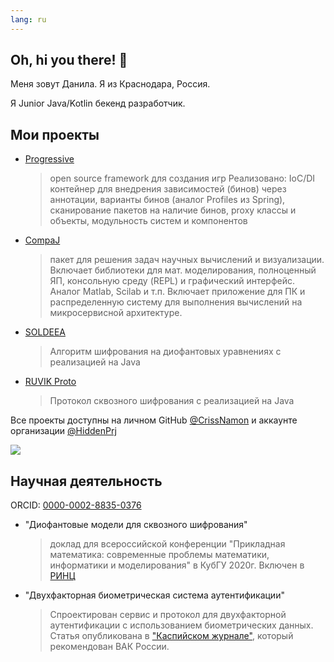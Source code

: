 ```yaml
---
lang: ru
---
```

## Oh, hi you there! 👋

<p>Меня зовут Данила. Я из Краснодара, Россия.</p>
Я Junior Java/Kotlin бекенд разработчик.

## Мои проекты
- [Progressive](https://github.com/CrissNamon/progressive)
    > open source framework для создания игр
Реализовано: IoC/DI контейнер для внедрения зависимостей (бинов) через аннотации, варианты бинов (аналог Profiles из Spring), сканирование пакетов на наличие бинов, proxy классы и объекты, модульность систем и компонентов
- [CompaJ](https://github.com/CrissNamon/compaj)
    > пакет для решения задач научных вычислений и визуализации. Включает библиотеки для мат. моделирования, полноценный ЯП, консольную среду (REPL) и графический интерфейс. Аналог Matlab, Scilab и т.п. Включает приложение для ПК и  распределенную систему для выполнения вычислений на микросервисной архитектуре.
- [SOLDEEA](https://github.com/CrissNamon/soldeea)
    > Алгоритм шифрования на диофантовых уравнениях с реализацией на Java
- [RUVIK Proto](https://github.com/CrissNamon/ruvik-proto-java)
    > Протокол сквозного шифрования с реализацией на Java
    
Все проекты доступны на личном GitHub [@CrissNamon](https://github.com/CrissNamon) и аккаунте организации [@HiddenPrj](https://github.com/HiddenPrj)
    
<img src="https://github-readme-stats.vercel.app/api?username=crissnamon&title_color=0074D9&text_color=E5C07B&icon_color=2ECC40&border_color=30363D&bg_color=161B22&show_icons=true&cache_seconds=1800&locale=en&border_radius=5&hide=,issues,&count_private=true&include_all_commit=true"/>

## Научная деятельность
ORCID: [0000-0002-8835-0376](https://orcid.org/0000-0002-8835-0376)
- "Диофантовые модели для сквозного шифрования"
    > доклад для всероссийской конференции "Прикладная математика: современные проблемы математики, информатики и моделирования" в КубГУ 2020г. Включен в [РИНЦ](https://www.elibrary.ru/item.asp?id=46415961)
- "Двухфакторная биометрическая система аутентификации"
    > Спроектирован сервис и протокол для двухфакторной аутентификации с использованием биометрических данных. Статья опубликована в ["Каспийском журнале"](https://www.elibrary.ru/item.asp?id=47395217), который рекомендован ВАК России. 